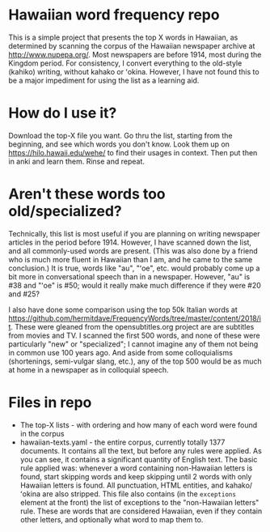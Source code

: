 # Hawaiian word frequency repo
This is a simple project that presents the top X words in Hawaiian, as determined by scanning the corpus of the Hawaiian newspaper archive at http://www.nupepa.org/. Most newspapers are before 1914, most during the Kingdom period. For consistency, I convert everything to the old-style (kahiko) writing, without kahako or ʻokina. However, I have not found this to be a major impediment for using the list as a learning aid.

# How do I use it?
Download the top-X file you want. Go thru the list, starting from the beginning, and see which words you don't know. Look them up on https://hilo.hawaii.edu/wehe/ to find their usages in context. Then put then in anki and learn them. Rinse and repeat.

# Aren't these words too old/specialized?
Technically, this list is most useful if you are planning on writing newspaper articles in the period before 1914. However, I have scanned down the list, and all commonly-used words are present. (This was also done by a friend who is much more fluent in Hawaiian than I am, and he came to the same conclusion.) It is true, words like "au", "ʻoe", etc. would probably come up a bit more in conversational speech than in a newspaper. However, "au" is #38 and "ʻoe" is #50; would it really make much difference if they were #20 and #25?

I also have done some comparison using the top 50k Italian words at https://github.com/hermitdave/FrequencyWords/tree/master/content/2018/it. These were gleaned from the opensubtitles.org project are are subtitles from movies and TV. I scanned the first 500 words, and none of these were particularly "new" or "specialized"; I cannot imagine any of them not being in common use 100 years ago. And aside from some colloquialisms (shortenings, semi-vulgar slang, etc.), any of the top 500 would be as much at home in a newspaper as in colloquial speech.

# Files in repo
* The top-X lists - with ordering and how many of each word were found in the corpus
* hawaiian-texts.yaml - the entire corpus, currently totally 1377 documents. It contains all the text, but before any rules were applied. As you can see, it contains a significant quantity of English text. The basic rule applied was: whenever a word containing non-Hawaiian letters is found, start skipping words and keep skipping until 2 words with only Hawaiian letters is found. All punctuation, HTML entities, and kahako/ʻokina are also stripped. This file also contains (in the `exceptions` element at the front) the list of exceptions to the "non-Hawaiian letters" rule. These are words that are considered Hawaiian, even if they contain other letters, and optionally what word to map them to.

